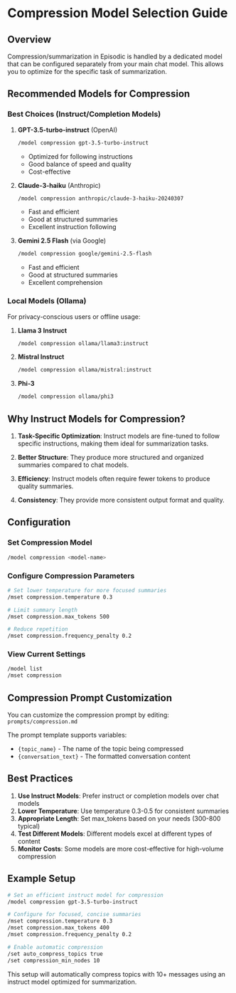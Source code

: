 # Compression Model Selection Guide

## Overview

Compression/summarization in Episodic is handled by a dedicated model that can be configured separately from your main chat model. This allows you to optimize for the specific task of summarization.

## Recommended Models for Compression

### Best Choices (Instruct/Completion Models)

1. **GPT-3.5-turbo-instruct** (OpenAI)
   ```bash
   /model compression gpt-3.5-turbo-instruct
   ```
   - Optimized for following instructions
   - Good balance of speed and quality
   - Cost-effective

2. **Claude-3-haiku** (Anthropic)
   ```bash
   /model compression anthropic/claude-3-haiku-20240307
   ```
   - Fast and efficient
   - Good at structured summaries
   - Excellent instruction following

3. **Gemini 2.5 Flash** (via Google)
   ```bash
   /model compression google/gemini-2.5-flash
   ```
   - Fast and efficient
   - Good at structured summaries
   - Excellent comprehension

### Local Models (Ollama)

For privacy-conscious users or offline usage:

1. **Llama 3 Instruct**
   ```bash
   /model compression ollama/llama3:instruct
   ```

2. **Mistral Instruct**
   ```bash
   /model compression ollama/mistral:instruct
   ```

3. **Phi-3**
   ```bash
   /model compression ollama/phi3
   ```

## Why Instruct Models for Compression?

1. **Task-Specific Optimization**: Instruct models are fine-tuned to follow specific instructions, making them ideal for summarization tasks.

2. **Better Structure**: They produce more structured and organized summaries compared to chat models.

3. **Efficiency**: Instruct models often require fewer tokens to produce quality summaries.

4. **Consistency**: They provide more consistent output format and quality.

## Configuration

### Set Compression Model
```bash
/model compression <model-name>
```

### Configure Compression Parameters
```bash
# Set lower temperature for more focused summaries
/mset compression.temperature 0.3

# Limit summary length
/mset compression.max_tokens 500

# Reduce repetition
/mset compression.frequency_penalty 0.2
```

### View Current Settings
```bash
/model list
/mset compression
```

## Compression Prompt Customization

You can customize the compression prompt by editing:
`prompts/compression.md`

The prompt template supports variables:
- `{topic_name}` - The name of the topic being compressed
- `{conversation_text}` - The formatted conversation content

## Best Practices

1. **Use Instruct Models**: Prefer instruct or completion models over chat models
2. **Lower Temperature**: Use temperature 0.3-0.5 for consistent summaries
3. **Appropriate Length**: Set max_tokens based on your needs (300-800 typical)
4. **Test Different Models**: Different models excel at different types of content
5. **Monitor Costs**: Some models are more cost-effective for high-volume compression

## Example Setup

```bash
# Set an efficient instruct model for compression
/model compression gpt-3.5-turbo-instruct

# Configure for focused, concise summaries
/mset compression.temperature 0.3
/mset compression.max_tokens 400
/mset compression.frequency_penalty 0.2

# Enable automatic compression
/set auto_compress_topics true
/set compression_min_nodes 10
```

This setup will automatically compress topics with 10+ messages using an instruct model optimized for summarization.